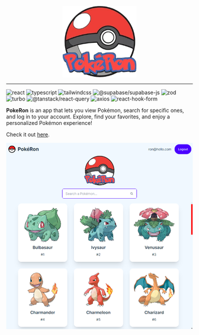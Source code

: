 <p align="center">
  <img src="./apps/client/public/pokeron.png" width="200" alt="logo"/>
</p>

---

![react](https://img.shields.io/badge/-react-darkslategray?style=for-the-badge&logo=react&color=1c1c1c&logoColor=61DAFB)
![typescript](https://img.shields.io/badge/-typescript-darkslategray?style=for-the-badge&logo=typescript&color=1c1c1c&logoColor=3178C6)
![tailwindcss](https://img.shields.io/badge/-tailwindcss-darkslategray?style=for-the-badge&logo=tailwindcss&color=1c1c1c&logoColor=38B2AC)
![@supabase/supabase-js](https://img.shields.io/badge/-@supabase/supabase--js-darkslategray?style=for-the-badge&logo=supabase&color=1c1c1c&logoColor=3F5D7D)
![zod](https://img.shields.io/badge/-zod-darkslategray?style=for-the-badge&logo=zod&color=1c1c1c&logoColor=E34F26)
![turbo](https://img.shields.io/badge/-turbo-darkslategray?style=for-the-badge&logo=turbo&color=1c1c1c&logoColor=8B5CF6)
![@tanstack/react-query](https://img.shields.io/badge/-@tanstack/react--query-darkslategray?style=for-the-badge&logo=react-query&color=1c1c1c&logoColor=FF8C00)
![axios](https://img.shields.io/badge/-axios-darkslategray?style=for-the-badge&logo=axios&color=1c1c1c&logoColor=5A29E3)
![react-hook-form](https://img.shields.io/badge/-react--hook--form-darkslategray?style=for-the-badge&logo=react&color=1c1c1c&logoColor=00BFFF)

**PokeRon** is an app that lets you view Pokémon, search for specific ones, and log in to your account. 
Explore, find your favorites, and enjoy a personalized Pokémon experience!

Check it out [here](https://ba2sik.github.io/PokeRon/).

![PokeRon Screenshot](/apps/client/public/screenshot.png)
